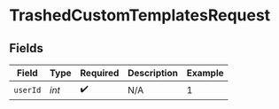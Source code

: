 # TrashedCustomTemplatesRequest


## Fields

| Field              | Type               | Required           | Description        | Example            |
| ------------------ | ------------------ | ------------------ | ------------------ | ------------------ |
| `userId`           | *int*              | :heavy_check_mark: | N/A                | 1                  |